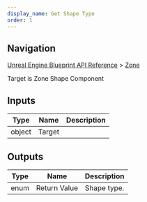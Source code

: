 ```yaml
---
display_name: Get Shape Type
order: 1
---
```

## Navigation

[Unreal Engine Blueprint API Reference](https://dev.epicgames.com/documentation/en-us/unreal-engine/BlueprintAPI) > [Zone](https://dev.epicgames.com/documentation/en-us/unreal-engine/BlueprintAPI/Zone)

Target is Zone Shape Component

## Inputs

| Type | Name | Description |
| --- | --- | --- |
| object | Target |  |

## Outputs

| Type | Name | Description |
| --- | --- | --- |
| enum | Return Value | Shape type. |

